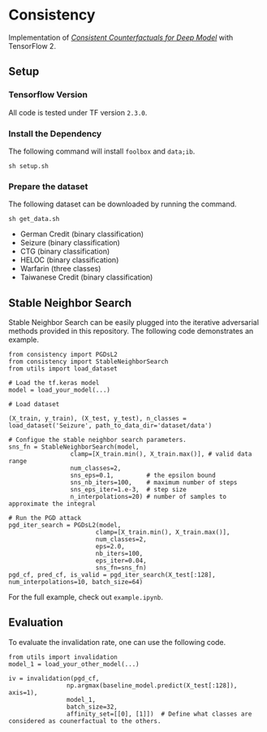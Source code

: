 # Consistency

Implementation of [*Consistent Counterfactuals for Deep Model*](https://arxiv.org/pdf/2110.03109.pdf) with TensorFlow 2.

## Setup

### Tensorflow Version 

All code is tested under TF version `2.3.0`.

### Install the Dependency
The following command will install `foolbox` and `data;ib`.
```
sh setup.sh
```

### Prepare the dataset

The following dataset can be downloaded by running the command.

```
sh get_data.sh
```

- German Credit (binary classification)
- Seizure (binary classification)
- CTG (binary classification)
- HELOC (binary classification)
- Warfarin (three classes)
- Taiwanese Credit (binary classification)

## Stable Neighbor Search
Stable Neighbor Search can be easily plugged into the iterative adversarial methods provided in this repository. The following code demonstrates an example. 

```python3
from consistency import PGDsL2
from consistency import StableNeighborSearch
from utils import load_dataset

# Load the tf.keras model
model = load_your_model(...)

# Load dataset  

(X_train, y_train), (X_test, y_test), n_classes = load_dataset('Seizure', path_to_data_dir='dataset/data')

# Configue the stable neighbor search parameters.
sns_fn = StableNeighborSearch(model,
                 clamp=[X_train.min(), X_train.max()], # valid data range
                 num_classes=2,
                 sns_eps=0.1,         # the epsilon bound
                 sns_nb_iters=100,    # maximum number of steps
                 sns_eps_iter=1.e-3,  # step size
                 n_interpolations=20) # number of samples to approximate the integral

# Run the PGD attack
pgd_iter_search = PGDsL2(model,
                        clamp=[X_train.min(), X_train.max()],
                        num_classes=2,
                        eps=2.0,
                        nb_iters=100,
                        eps_iter=0.04,
                        sns_fn=sns_fn)
pgd_cf, pred_cf, is_valid = pgd_iter_search(X_test[:128], num_interpolations=10, batch_size=64)
```

For the full example, check out `example.ipynb`.

## Evaluation 

To evaluate the invalidation rate, one can use the following code.

```python3
from utils import invalidation
model_1 = load_your_other_model(...)

iv = invalidation(pgd_cf,
                np.argmax(baseline_model.predict(X_test[:128]), axis=1),
                model_1,
                batch_size=32,
                affinity_set=[[0], [1]])  # Define what classes are considered as counerfactual to the others.

```

